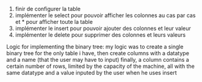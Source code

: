 1. finir de configurer la table
2. implémenter le select pour pouvoir afficher les colonnes au cas par cas et * pour afficher toute la table
3. implémenter le insert pour pouvoir ajouter des colonnes et leur valeur
4. implémenter le delete pour supprimer des colonnes et leurs valeurs

Logic for implementing the binary tree: my logic was to create a single binary tree for the only table i have, then create columns with a datatype and
a name (that the user may have to input) finally, a column contains a certain number of rows, limited by the capacity of the machine, 
all with the same datatype and a value inputed by the user when he uses insert 
